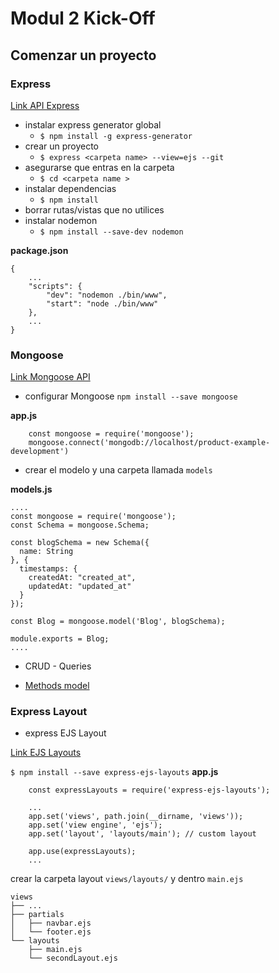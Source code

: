 # Modul 2 Kick-Off

## Comenzar un proyecto
### Express 

[Link API Express](https://expressjs.com/en/4x/api.html)

- instalar express generator global 
     - `$ npm install -g express-generator`
- crear un proyecto
    - `$ express <carpeta name> --view=ejs --git`
- asegurarse que entras en la carpeta
     - `$ cd <carpeta name >`
- instalar dependencias 
     - `$ npm install`
- borrar rutas/vistas que no utilices
- instalar nodemon 
    - `$ npm install --save-dev nodemon`
    
**package.json**
```
{
    ...
    "scripts": {
        "dev": "nodemon ./bin/www",
        "start": "node ./bin/www"
    },
    ...
}
```

### Mongoose

[Link Mongoose API](https://mongoosejs.com/docs/guide.html)

- configurar Mongoose 
     `npm install --save mongoose`

**app.js**
```
    const mongoose = require('mongoose');
    mongoose.connect('mongodb://localhost/product-example-development')
```

- crear el modelo y una carpeta llamada `models`

**models.js**
```
....
const mongoose = require('mongoose');
const Schema = mongoose.Schema;

const blogSchema = new Schema({
  name: String
}, {
  timestamps: {
    createdAt: "created_at",
    updatedAt: "updated_at"
  }
});

const Blog = mongoose.model('Blog', blogSchema);

module.exports = Blog;
....
```

- CRUD - Queries

- [Methods model](https://mongoosejs.com/docs/api.html#Model)

### Express Layout

- express EJS Layout

[Link EJS Layouts](https://github.com/Soarez/express-ejs-layouts#readme)

`$ npm install --save express-ejs-layouts`
**app.js**
```
    const expressLayouts = require('express-ejs-layouts');

    ...
    app.set('views', path.join(__dirname, 'views'));
    app.set('view engine', 'ejs');
    app.set('layout', 'layouts/main'); // custom layout

    app.use(expressLayouts); 
    ...
```
crear la carpeta layout `views/layouts/` y dentro `main.ejs`

```
views
├── ...
├── partials
│   ├── navbar.ejs
│   └── footer.ejs
└── layouts
    ├── main.ejs
    └── secondLayout.ejs
```
